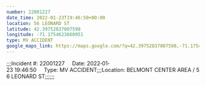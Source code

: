 ```yaml
---
number: 22001227
date_time: 2022-01-23T19:46:50+00:00
location: 56 LEONARD ST
latitude: 42.39752837807598
longitude: -71.1754623660951
type: MV ACCIDENT
google_maps_link: https://maps.google.com/?q=42.39752837807598,-71.1754623660951
---
```


;;;Incident #: 22001227     Date: 2022‐01‐23 19:46:50     Type: MV ACCIDENT;;;Location: BELMONT CENTER AREA / 56 LEONARD ST;;;;;;
